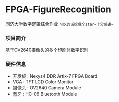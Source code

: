 # FPGA-FigureRecognition
同济大学数字逻辑综合作业
`可以的话给我个star~十分感谢~`
### 项目简介
  基于OV2640摄像头的多个印刷体数字识别
### 硬件信息
 - 开发板 : Nexys4 DDR Artix-7 FPGA Board
 - VGA : TFT LCD Color Monitor
 - 摄像头 : OV2640 Camera Module
 - 蓝牙 : HC-06 Bluetooth Module
